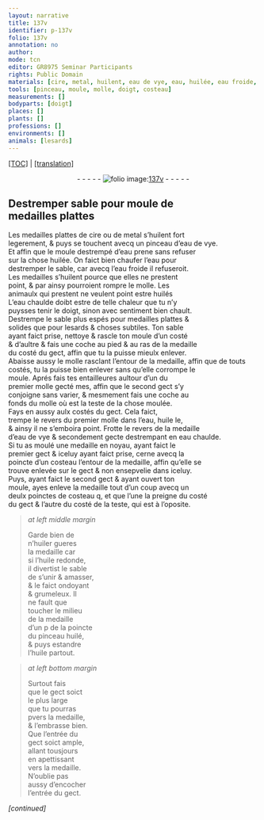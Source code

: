 ```yaml
---
layout: narrative
title: 137v
identifier: p-137v
folio: 137v
annotation: no
author:
mode: tcn
editor: GR8975 Seminar Participants
rights: Public Domain
materials: [cire, metal, huilent, eau de vye, eau, huilée, eau froide, huilés, eau chaulde, huile, huiler, huilé]
tools: [pinceau, moule, molle, doigt, costeau]
measurements: []
bodyparts: [doigt]
places: []
plants: []
professions: []
environments: []
animals: [lesards]
---
```


<p><a href="{{ site.baseurl }}/normalized/">[TOC]</a> | <a href="{{ site.baseurl }}/texts/p-137v_tl/" target="_blank">[translation]</a></p><div class="folio" align="center">- - - - - <a href="http://gallica.bnf.fr/ark:/12148/btv1b10500001g/f280.image" target="_blank"><img src="https://cu-mkp.github.io/2017-workshop-edition/assets/photo-icon.png" alt="folio image: " style="display:inline-block; margin-bottom:-3px;"/>137v</a> - - - - - </div>  
  

## Destremper sable pour moule de<br/> medailles plattes

 
Les medailles plattes de <span class="m">cire</span> ou de <span class="m">metal</span> s’<span class="m">huilent</span> fort<br/> legerement, & puys se touchent avecq un <span class="tl">pinceau</span> d’<span class="m">eau de vye</span>.<br/> Et affin que le <span class="tl">moule</span> destrempé d’<span class="m">eau</span> prene sans refuser<br/> sur la chose <span class="m">huilée</span>. On faict bien chaufer l’<span class="m">eau</span> pour<br/> destremper le sable, car avecq l’<span class="m">eau froide</span> il refuseroit.<br/> Les medailles s’<span class="m">huilent</span> pource que elles ne prestent<br/> point, & par ainsy pourroient rompre le <span class="tl">molle</span>. Les<br/> animaulx qui prestent ne veulent point estre <span class="m">huilés</span><br/> L’<span class="m">eau chaulde</span> doibt <span class="sn">estre de telle chaleur que tu n’y<br/> puysses tenir le <span class="tl"><span class="bp">doigt</span></span>, sinon avec sentiment bien chault</span>.<br/> Destrempe le sable plus espés pour medailles plattes &<br/> solides que pour <span class="al">lesards</span> & choses subtiles. Ton sable<br/> ayant faict prise, nettoye & rascle ton <span class="tl">moule</span> d’un costé<br/> & d’aultre & fais une coche au pied & au ras de la medaille<br/> du costé du gect, affin que tu la puisse mieulx enlever.<br/> Abaisse aussy <span class="add">le <span class="tl">molle</span> rasclant</span> l’entour de la medaille, affin que de touts<br/> costés, tu la puisse bien enlever sans qu’elle corrompe le<br/> <span class="tl">moule</span>. Aprés fais tes entailleures aultour <span class="del">d’un</span> du<br/> premier molle gecté <span class="del">mes</span>, affin que le second gect s’y<br/> conjoigne sans varier, & mesmem<span class="exp">ent</span> fais une coche au<br/> fonds du <span class="tl">molle</span> où est la teste de la chose moulée.<br/> Fays en aussy aulx costés du gect. Cela faict,<br/> trempe le revers du premier <span class="tl">molle</span> dans l’<span class="m">eau</span>, <span class="m">huile</span> le,<br/> & ainsy il ne s’emboira point. Frotte le revers de la medaille<br/> d’<span class="m">eau de vye</span> & secondem<span class="exp">ent</span> gecte destrempa<span class="exp">n</span>t en <span class="m">eau chaulde</span>.<br/> Si tu as moulé une medaille en noyau, ayant faict le <br/> premier gect & iceluy ayant faict prise, cerne avecq la<br/> poincte d’un <span class="tl">costeau</span> l’entour de la medaille, affin qu’elle se<br/> trouve enlevée sur le gect & non ensepvelie dans iceluy.<br/> Puys, ayant faict le second gect & ayant ouvert ton<br/> <span class="tl">moule</span>, <span class="del">ayes</span> enleve la medaille tout d’un coup avecq <span class="del">un</span><br/> deulx poinctes de <span class="tl">costeau</span> <span class="del">q</span>, et que l’une la preigne du costé<br/> du gect & l’autre du costé de la teste, qui est à l’oposite.
 
> *at left middle margin*
> 
> 
>   Garde bien de<br/> n’<span class="m">huiler</span> gueres<br/> la medaille car<br/> si l’<span class="m">huile</span> redonde,<br/> il divertist le sable<br/> de s’unir & amasser,<br/> & le faict ondoyant<br/> & grumeleux. Il<br/> ne fault que<br/> toucher le milieu<br/> de la medaille<br/> <span class="del">d’un p</span> de la poincte<br/> du <span class="tl">pinceau</span> <span class="m">huilé</span>,<br/> & puys estandre<br/> l’<span class="m">huile</span> partout. 
 
> *at left bottom margin*
> 
> 
>   Surtout fais<br/> que le gect soict<br/> le plus large<br/> que tu pourras<br/> <span class="del">p</span>vers la medaille,<br/> & l’embrasse bien.<br/> Que l’entrée du<br/> gect soict ample,<br/> allant tousjours<br/> en apettissant<br/> vers la medaille.<br/> N’oublie pas<br/> aussy d’encocher<br/> l’entrée du gect.
 
*[continued]*
 

